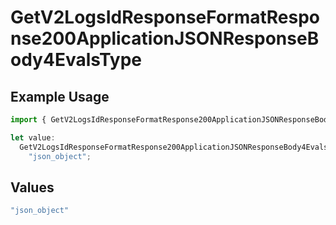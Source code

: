 # GetV2LogsIdResponseFormatResponse200ApplicationJSONResponseBody4EvalsType

## Example Usage

```typescript
import { GetV2LogsIdResponseFormatResponse200ApplicationJSONResponseBody4EvalsType } from "orq-poc-typescript-multi-env-version/models/operations";

let value:
  GetV2LogsIdResponseFormatResponse200ApplicationJSONResponseBody4EvalsType =
    "json_object";
```

## Values

```typescript
"json_object"
```